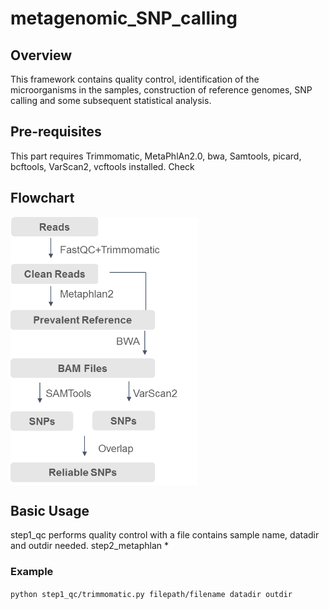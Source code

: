 # metagenomic_SNP_calling
## Overview
This framework contains quality control, identification of the microorganisms in the samples, construction of reference genomes, SNP calling and some subsequent statistical analysis.
## Pre-requisites
This part requires Trimmomatic, MetaPhlAn2.0, bwa, Samtools, picard, bcftools, VarScan2, vcftools installed. Check
## Flowchart
<img src="flowchart.png" width = "300" height = "429" alt="" align=center />

## Basic Usage

step1_qc performs quality control with a file contains sample name, datadir and outdir needed.
step2_metaphlan *

### Example
`python step1_qc/trimmomatic.py filepath/filename datadir outdir`
